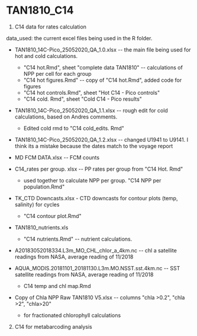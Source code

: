 # TAN1810_C14
1. C14 data for rates calculation

data_used: the current excel files being used in the R folder. 
- TAN1810_14C-Pico_25052020_QA_1.0.xlsx -- the main file being used for hot and cold calculations.
  - "C14 hot.Rmd", sheet "complete data TAN1810" -- calculations of NPP per cell for each group
  - "C14 hot figures.Rmd" -- copy of "C14 hot.Rmd", added code for figures
  - "C14 hot controls.Rmd", sheet "Hot C14 - Pico controls"
  - "C14 cold. Rmd", sheet "Cold C14 - Pico results"
  
- TAN1810_14C-Pico_25052020_QA_1.1.xlsx -- rough edit for cold calculations, based on Andres comments. 
  - Edited cold rmd to "C14 cold_edits. Rmd"

- TAN1810_14C-Pico_25052020_QA_1.2.xlsx -- changed U1941 to U9141. I think its a mistake because the dates match to the voyage report
- MD FCM DATA.xlsx --  FCM counts
- C14_rates per group. xlsx -- PP rates per group from "C14 Hot. Rmd"
   -  used together to calculate NPP per group. "C14 NPP per population.Rmd"
  
- TK_CTD Downcasts.xlsx - CTD downcasts for contour plots (temp, salinity) for cycles
  - "C14 contour plot.Rmd"

- TAN1810_nutrients.xls
  - "C14 nutrients.Rmd" -- nutrient calculations.

- A20183052018334.L3m_MO_CHL_chlor_a_4km.nc -- chl a satellite readings from NASA, average reading of 11/2018
- AQUA_MODIS.20181101_20181130.L3m.MO.NSST.sst.4km.nc -- SST satellite readings from NASA, average reading of 11/2018
  - C14 temp and chl map.Rmd
  
- Copy of Chla NPP Raw TAN1810 V5.xlsx -- columns "chla >0.2", "chla >2", "chla>20"
  - for fractionated chlorophyll calculations
  
 
2. C14 for metabarcoding analysis